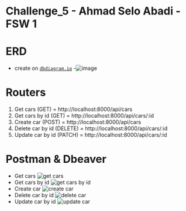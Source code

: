 # Challenge_5 - Ahmad Selo Abadi - FSW 1

# ERD

- create on [`dbdiagram.io`](https://dbdiagram.io/) -![image](https://github.com/ahmadseloabadi/Synrgy-Challenge/assets/50831996/053f373d-99c7-4cda-9657-2e8373604af6)

# Routers

1. Get cars (GET) = http://localhost:8000/api/cars
2. Get cars by id (GET) = http://localhost:8000/api/cars/:id
3. Create car (POST) = http://localhost:8000/api/cars
4. Delete car by id (DELETE) = http://localhost:8000/api/cars/:id
5. Update car by id (PATCH) = http://localhost:8000/api/cars/:id

# Postman & Dbeaver

- Get cars
  ![get cars](https://github.com/ahmadseloabadi/Synrgy-Challenge/assets/50831996/e90007ec-4feb-4cbc-b67f-64b1bedb8b40)
- Get cars by id
  ![get cars by id](https://github.com/ahmadseloabadi/Synrgy-Challenge/assets/50831996/d5badb4f-7caf-4da4-be14-fd5a2ae46d9b)
- Create car
  ![create car](https://github.com/ahmadseloabadi/Synrgy-Challenge/assets/50831996/c4967312-25eb-4172-bed7-feba20c72a65)
- Delete car by id
  ![delete car](https://github.com/ahmadseloabadi/Synrgy-Challenge/assets/50831996/49972ba5-dfc8-41b3-804a-70ff7ed40ec9)
- Update car by id
  ![update car](https://github.com/ahmadseloabadi/Synrgy-Challenge/assets/50831996/5deef37f-f8f2-45fd-883f-25df7d3f2305)

